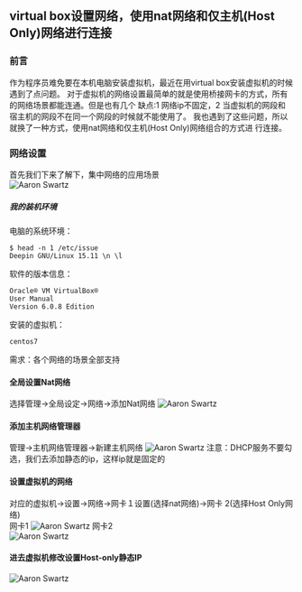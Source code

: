## virtual box设置网络，使用nat网络和仅主机(Host Only)网络进行连接

### 前言
作为程序员难免要在本机电脑安装虚拟机，最近在用virtual box安装虚拟机的时候遇到了点问题。
对于虚拟机的网络设置最简单的就是使用桥接网卡的方式，所有的网络场景都能连通。但是也有几个
缺点:1 网络ip不固定，2 当虚拟机的网段和宿主机的网段不在同一个网段的时候就不能使用了。
我也遇到了这些问题，所以就换了一种方式，使用nat网络和仅主机(Host Only)网络组合的方式进
行连接。

### 网络设置

首先我们下来了解下，集中网络的应用场景  
![Aaron Swartz](https://github.com/zhan-liz/Go-POINT/blob/master/img/virtualbox_1.png?raw=true)

##### 我的装机环境  
电脑的系统环境：  
````
$ head -n 1 /etc/issue  
Deepin GNU/Linux 15.11 \n \l
````
软件的版本信息：  
````
Oracle® VM VirtualBox®
User Manual
Version 6.0.8 Edition
````
安装的虚拟机：
````
centos7
````
需求：各个网络的场景全部支持  

#### 全局设置Nat网络

选择管理->全局设定->网络->添加Nat网络
![Aaron Swartz](https://github.com/zhan-liz/Go-POINT/blob/master/img/virtualbox_2.png?raw=true)

#### 添加主机网络管理器

管理->主机网络管理器->新建主机网络
![Aaron Swartz](https://github.com/zhan-liz/Go-POINT/blob/master/img/virtualbox_3.png?raw=true)
注意：DHCP服务不要勾选，我们去添加静态的ip，这样ip就是固定的

#### 设置虚拟机的网络

对应的虚拟机->设置->网络->网卡１设置(选择nat网络)->网卡
2(选择Host Only网络)  
网卡1
![Aaron Swartz](https://github.com/zhan-liz/Go-POINT/blob/master/img/virtualbox_4.png?raw=true)
网卡2  
![Aaron Swartz](https://github.com/zhan-liz/Go-POINT/blob/master/img/virtualbox_5.png?raw=true)

#### 进去虚拟机修改设置Host-only静态IP

![Aaron Swartz](https://github.com/zhan-liz/Go-POINT/blob/master/img/virtualbox_6.png?raw=true)

